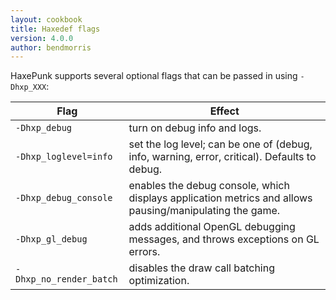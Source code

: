 ```yaml
---
layout: cookbook
title: Haxedef flags
version: 4.0.0
author: bendmorris
---
```


HaxePunk supports several optional flags that can be passed in using `-Dhxp_XXX`:

| Flag                      | Effect |
|---------------------------|--------|
| `-Dhxp_debug`             | turn on debug info and logs. |
| `-Dhxp_loglevel=info`     | set the log level; can be one of (debug, info, warning, error, critical). Defaults to debug. |
| `-Dhxp_debug_console`     | enables the debug console, which displays application metrics and allows pausing/manipulating the game. |
| `-Dhxp_gl_debug`          | adds additional OpenGL debugging messages, and throws exceptions on GL errors. |
| `-Dhxp_no_render_batch`   | disables the draw call batching optimization. |
